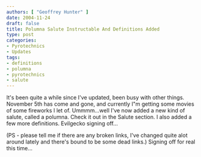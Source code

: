 ```yaml
---
authors: [ "Geoffrey Hunter" ]
date: 2004-11-24
draft: false
title: Polumna Salute Instructable And Definitions Added
type: post
categories:
- Pyrotechnics
- Updates
tags:
- definitions
- polumna
- pyrotechnics
- salute
---
```


It's been quite a while since I've updated, been busy with other things. November 5th has come and gone, and currently I"m getting some movies of some fireworks I let of. Ummmm...well I've now added a new kind of salute, called a polumna. Check it out in the Salute section. I also added a few more definitions. Evilgecko signing off...

(PS - please tell me if there are any broken links, I've changed quite alot around lately and there's bound to be some dead links.) Signing off for real this time...
